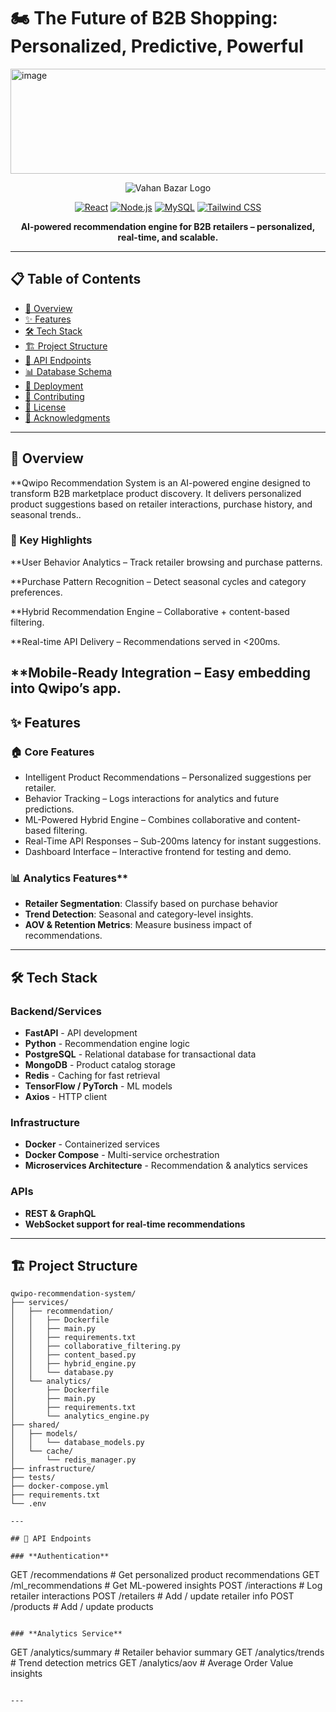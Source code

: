 # 🏍️ The Future of B2B Shopping: Personalized, Predictive, Powerful
<img width="2184" height="168" alt="image" src="https://github.com/user-attachments/assets/a90cf92a-0ab7-4ade-959f-aff4317186d3" />


<div align="center">

![Vahan Bazar Logo](https://img.shields.io/badge/Vahan%20Bazar-Two%20Wheeler%20Marketplace-blue?style=for-the-badge&logo=motorcycle)

[![React](https://img.shields.io/badge/React-18.2.0-61DAFB?style=flat-square&logo=react)](https://reactjs.org/)
[![Node.js](https://img.shields.io/badge/Node.js-Express-green?style=flat-square&logo=node.js)](https://nodejs.org/)
[![MySQL](https://img.shields.io/badge/Database-MySQL-orange?style=flat-square&logo=mysql)](https://mysql.com/)
[![Tailwind CSS](https://img.shields.io/badge/Styling-Tailwind%20CSS-38B2AC?style=flat-square&logo=tailwind-css)](https://tailwindcss.com/)

**AI-powered recommendation engine for B2B retailers – personalized, real-time, and scalable.**

</div>

---

## 📋 Table of Contents

- [🎯 Overview](#-overview)
- [✨ Features](#-features)
- [🛠️ Tech Stack](#️-tech-stack)
- [🏗️ Project Structure](#️-project-structure)
- [🔧 API Endpoints](#-api-endpoints)
- [📊 Database Schema](#-database-schema)
- [🚀 Deployment](#-deployment)
- [🤝 Contributing](#-contributing)
- [📄 License](#-license)
- [🙏 Acknowledgments](#-acknowledgments)

---

## 🎯 Overview

**Qwipo Recommendation System is an AI-powered engine designed to transform B2B marketplace product discovery. It delivers personalized product suggestions based on retailer interactions, purchase history, and seasonal trends..

### 🎪 Key Highlights

**User Behavior Analytics – Track retailer browsing and purchase patterns.

**Purchase Pattern Recognition – Detect seasonal cycles and category preferences.

**Hybrid Recommendation Engine – Collaborative + content-based filtering.

**Real-time API Delivery – Recommendations served in <200ms.

**Mobile-Ready Integration – Easy embedding into Qwipo’s app.
---

## ✨ Features

### 🏠 **Core Features**
- Intelligent Product Recommendations – Personalized suggestions per retailer.
- Behavior Tracking – Logs interactions for analytics and future predictions.
- ML-Powered Hybrid Engine – Combines collaborative and content-based filtering.
- Real-Time API Responses – Sub-200ms latency for instant suggestions.
- Dashboard Interface – Interactive frontend for testing and demo.

### 📊 Analytics Features**
- **Retailer Segmentation**: Classify based on purchase behavior
- **Trend Detection**: Seasonal and category-level insights.
- **AOV & Retention Metrics**: Measure business impact of recommendations.


---

## 🛠️ Tech Stack

### **Backend/Services**
- **FastAPI** - API development
- **Python** - Recommendation engine logic
- **PostgreSQL** - Relational database for transactional data
- **MongoDB** - Product catalog storage
- **Redis** - Caching for fast retrieval
- **TensorFlow / PyTorch** - ML models
- **Axios** - HTTP client

### **Infrastructure**
- **Docker** - Containerized services
- **Docker Compose** - Multi-service orchestration
- **Microservices Architecture** - Recommendation & analytics services

### **APIs**
- **REST & GraphQL** 
- **WebSocket support for real-time recommendations**


---

## 🏗️ Project Structure

```
qwipo-recommendation-system/
├── services/
│   ├── recommendation/
│   │   ├── Dockerfile
│   │   ├── main.py
│   │   ├── requirements.txt
│   │   ├── collaborative_filtering.py
│   │   ├── content_based.py
│   │   ├── hybrid_engine.py
│   │   └── database.py
│   └── analytics/
│       ├── Dockerfile
│       ├── main.py
│       ├── requirements.txt
│       └── analytics_engine.py
├── shared/
│   ├── models/
│   │   └── database_models.py
│   └── cache/
│       └── redis_manager.py
├── infrastructure/
├── tests/
├── docker-compose.yml
├── requirements.txt
└── .env

---

## 🔧 API Endpoints

### **Authentication**
```
GET    /recommendations          # Get personalized product recommendations
GET    /ml_recommendations       # Get ML-powered insights
POST   /interactions             # Log retailer interactions
POST   /retailers                # Add / update retailer info
POST   /products                 # Add / update products
```

### **Analytics Service**
```
GET    /analytics/summary        # Retailer behavior summary
GET    /analytics/trends         # Trend detection metrics
GET    /analytics/aov            # Average Order Value insights

```

---

